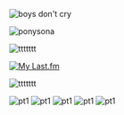 ![boys don't cry](https://github.com/user-attachments/assets/37f4adf5-c427-423c-a44a-f2eb53d592c3)

<img src="https://github.com/user-attachments/assets/d39d8e34-3df6-4f68-a8f7-ef1529c21b6f" alt="ponysona" width="your_width" height="your_height" loop=infinite>

![ttttttt](https://github.com/user-attachments/assets/4aa895a6-2f9a-4aa7-8818-fccdd23ed0d5)

[![My Last.fm](https://lastfm-recently-played.vercel.app/api?user=resfrios&width=1000&count=3&loved=true&loved_style=1&header_style=compact_stats_only&show_user=always&footer_style=wave&bg_color=000000)](https://www.last.fm/user/resfrios)

![ttttttt](https://github.com/user-attachments/assets/4aa895a6-2f9a-4aa7-8818-fccdd23ed0d5)

![pt1](https://github.com/user-attachments/assets/b56ed658-5027-4441-a773-2f174944a499) ![pt1](https://github.com/user-attachments/assets/27868158-dbf3-44a9-aa06-34a8c1e8d5a1) ![pt1](https://github.com/user-attachments/assets/a096d41a-b9f5-4b21-9b49-903de0fc6fee) ![pt1](https://github.com/user-attachments/assets/14ea521d-184f-4df2-b8f3-3d97713517ec) ![pt1](https://github.com/user-attachments/assets/200db241-b308-41c4-a51b-0ab0ec192873)
